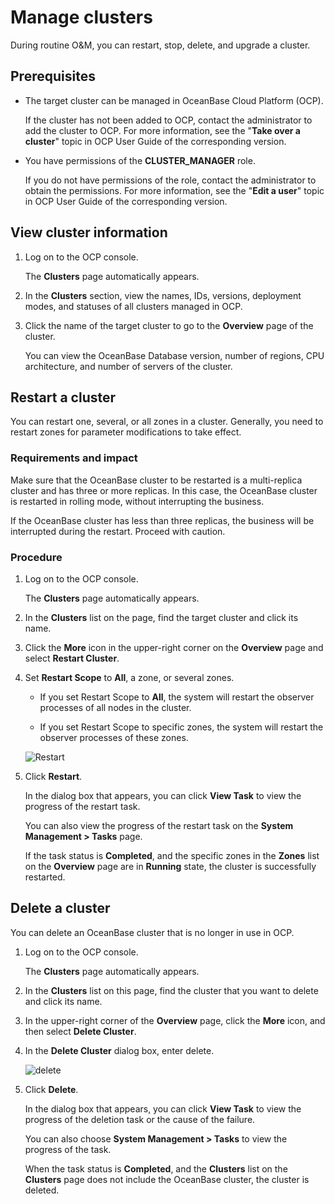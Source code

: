 # Manage clusters

During routine O&M, you can restart, stop, delete, and upgrade a cluster.

## Prerequisites

* The target cluster can be managed in OceanBase Cloud Platform (OCP).

   If the cluster has not been added to OCP, contact the administrator to add the cluster to OCP. For more information, see the "**Take over a cluster**" topic in OCP User Guide of the corresponding version.

* You have permissions of the **CLUSTER_MANAGER** role.

   If you do not have permissions of the role, contact the administrator to obtain the permissions. For more information, see the "**Edit a user**" topic in OCP User Guide of the corresponding version.

## View cluster information

1. Log on to the OCP console.

   The **Clusters** page automatically appears.

2. In the **Clusters** section, view the names, IDs, versions, deployment modes, and statuses of all clusters managed in OCP.

3. Click the name of the target cluster to go to the **Overview** page of the cluster.

   You can view the OceanBase Database version, number of regions, CPU architecture, and number of servers of the cluster.

## Restart a cluster

You can restart one, several, or all zones in a cluster. Generally, you need to restart zones for parameter modifications to take effect.

### Requirements and impact

Make sure that the OceanBase cluster to be restarted is a multi-replica cluster and has three or more replicas. In this case, the OceanBase cluster is restarted in rolling mode, without interrupting the business.

If the OceanBase cluster has less than three replicas, the business will be interrupted during the restart. Proceed with caution.

### Procedure

1. Log on to the OCP console.

   The **Clusters** page automatically appears.

2. In the **Clusters** list on the page, find the target cluster and click its name.

3. Click the **More** icon in the upper-right corner on the **Overview** page and select **Restart Cluster**.

4. Set **Restart Scope** to **All**, a zone, or several zones.

   * If you set Restart Scope to **All**, the system will restart the observer processes of all nodes in the cluster.

   * If you set Restart Scope to specific zones, the system will restart the observer processes of these zones.

   ![Restart](https://obbusiness-private.oss-cn-shanghai.aliyuncs.com/doc/img/observer-enterprise/V4.0.0/user-guide/restart-cluster.png)

5. Click **Restart**.

   In the dialog box that appears, you can click **View Task** to view the progress of the restart task.

   You can also view the progress of the restart task on the **System Management > Tasks** page.

   If the task status is **Completed**, and the specific zones in the **Zones** list on the **Overview** page are in **Running** state, the cluster is successfully restarted.

## Delete a cluster

You can delete an OceanBase cluster that is no longer in use in OCP.

1. Log on to the OCP console.

   The **Clusters** page automatically appears.

2. In the **Clusters** list on this page, find the cluster that you want to delete and click its name.

3. In the upper-right corner of the **Overview** page, click the **More** icon, and then select **Delete Cluster**.

4. In the **Delete Cluster** dialog box, enter delete.

   ![delete](https://obbusiness-private.oss-cn-shanghai.aliyuncs.com/doc/img/observer-enterprise/V4.1.0/reference/cluster-management/delete-ob-cluster.png)

5. Click **Delete**.

   In the dialog box that appears, you can click **View Task** to view the progress of the deletion task or the cause of the failure.

   You can also choose **System Management > Tasks** to view the progress of the task.

   When the task status is **Completed**, and the **Clusters** list on the **Clusters** page does not include the OceanBase cluster, the cluster is deleted.

